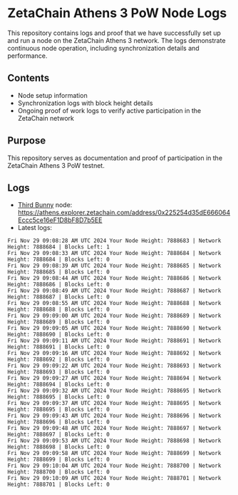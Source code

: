 # ZetaChain Athens 3 PoW Node Logs
This repository contains logs and proof that we have successfully set up and run a node on the ZetaChain Athens 3 network. The logs demonstrate continuous node operation, including synchronization details and performance.

## Contents
- Node setup information
- Synchronization logs with block height details
- Ongoing proof of work logs to verify active participation in the ZetaChain network

## Purpose
This repository serves as documentation and proof of participation in the ZetaChain Athens 3 PoW testnet.

## Logs

- [Third Bunny](https://thirdbunny.xyz/) node: https://athens.explorer.zetachain.com/address/0x225254d35dE666064Eccc5ce16eF1D8bF8D7b5EE
- Latest logs:
```
Fri Nov 29 09:08:28 AM UTC 2024 Your Node Height: 7888683 | Network Height: 7888684 | Blocks Left: 1
Fri Nov 29 09:08:33 AM UTC 2024 Your Node Height: 7888684 | Network Height: 7888684 | Blocks Left: 0
Fri Nov 29 09:08:39 AM UTC 2024 Your Node Height: 7888685 | Network Height: 7888685 | Blocks Left: 0
Fri Nov 29 09:08:44 AM UTC 2024 Your Node Height: 7888686 | Network Height: 7888686 | Blocks Left: 0
Fri Nov 29 09:08:49 AM UTC 2024 Your Node Height: 7888687 | Network Height: 7888687 | Blocks Left: 0
Fri Nov 29 09:08:55 AM UTC 2024 Your Node Height: 7888688 | Network Height: 7888688 | Blocks Left: 0
Fri Nov 29 09:09:00 AM UTC 2024 Your Node Height: 7888689 | Network Height: 7888689 | Blocks Left: 0
Fri Nov 29 09:09:05 AM UTC 2024 Your Node Height: 7888690 | Network Height: 7888690 | Blocks Left: 0
Fri Nov 29 09:09:11 AM UTC 2024 Your Node Height: 7888691 | Network Height: 7888691 | Blocks Left: 0
Fri Nov 29 09:09:16 AM UTC 2024 Your Node Height: 7888692 | Network Height: 7888692 | Blocks Left: 0
Fri Nov 29 09:09:22 AM UTC 2024 Your Node Height: 7888693 | Network Height: 7888693 | Blocks Left: 0
Fri Nov 29 09:09:27 AM UTC 2024 Your Node Height: 7888694 | Network Height: 7888694 | Blocks Left: 0
Fri Nov 29 09:09:32 AM UTC 2024 Your Node Height: 7888695 | Network Height: 7888695 | Blocks Left: 0
Fri Nov 29 09:09:37 AM UTC 2024 Your Node Height: 7888695 | Network Height: 7888695 | Blocks Left: 0
Fri Nov 29 09:09:43 AM UTC 2024 Your Node Height: 7888696 | Network Height: 7888696 | Blocks Left: 0
Fri Nov 29 09:09:48 AM UTC 2024 Your Node Height: 7888697 | Network Height: 7888697 | Blocks Left: 0
Fri Nov 29 09:09:53 AM UTC 2024 Your Node Height: 7888698 | Network Height: 7888698 | Blocks Left: 0
Fri Nov 29 09:09:58 AM UTC 2024 Your Node Height: 7888699 | Network Height: 7888699 | Blocks Left: 0
Fri Nov 29 09:10:04 AM UTC 2024 Your Node Height: 7888700 | Network Height: 7888700 | Blocks Left: 0
Fri Nov 29 09:10:09 AM UTC 2024 Your Node Height: 7888701 | Network Height: 7888701 | Blocks Left: 0
```
